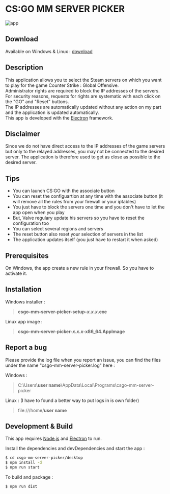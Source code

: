# **CS:GO** MM SERVER PICKER

![app](https://github.com/Jyben/csgo-mm-server-picker/blob/master/app/assets/img/app.gif)

## Download
Available on Windows & Linux : [download](https://github.com/Jyben/csgo-mm-server-picker/releases/latest)

## Description

This application allows you to select the Steam servers on which you want to play for the game Counter Strike : Global Offensive.  
Administrator rights are required to block the IP addresses of the servers. For security reasons, requests for rights are systematic with each click on the "GO" and "Reset" buttons.  
The IP addresses are automatically updated without any action on my part and the application is updated automatically.  
This app is developed with the [Electron](https://electronjs.org/) framework.

## Disclaimer

Since we do not have direct access to the IP addresses of the game servers but only to the relayed addresses, you may not be connected to the desired server. The application is therefore used to get as close as possible to the desired server.

## Tips

- You can launch CS:GO with the associate button 
- You can reset the configuartion at any time with the associate button (it will remove all the rules from your firewall or your iptables)
- You just have to block the servers one time and you don't have to let the app open when you play
- But, Valve regulary update his servers so you have to reset the configuration too
- You can select several regions and servers
- The reset button also reset your selection of servers in the list
- The application updates itself (you just have to restart it when asked)

## Prerequisites

On Windows, the app create a new rule in your firewall. So you have to activate it.

## Installation

Windows installer :
> **csgo-mm-server-picker-setup-*x.x.x*.exe**

Linux app image :
> **csgo-mm-server-picker-*x.x.x*-x86_64.AppImage**

## Report a bug

Please provide the log file when you report an issue, you can find the files under the name "csgo-mm-server-picker.log" here :

Windows : 

> C:\Users\\**user name**\AppData\Local\Programs\csgo-mm-server-picker

Linux : (I have to found a better way to put logs in is own folder)

> file:///home/**user name**

## Development & Build

This app requires [Node.js](https://nodejs.org/) and [Electron](https://electronjs.org/) to run.

Install the dependencies and devDependencies and start the app :

```sh
$ cd csgo-mm-server-picker/desktop
$ npm install -d
$ npm run start
```

To build and package :

```sh
$ npm run dist
```

